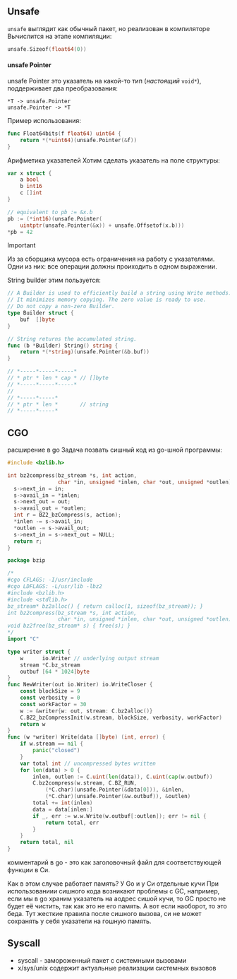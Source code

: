 ## Unsafe
`unsafe` выглядит как обычный пакет, но реализован в компиляторе
Вычислится на этапе компиляции:
```go
unsafe.Sizeof(float64(0))
```
#### unsafe Pointer
unsafe Pointer это указатель на какой-то тип (_настоящий_ `void*`), поддерживает два преобразования:
```
*T -> unsafe.Pointer
unsafe.Pointer -> *T
```
Пример использования:
```go
func Float64bits(f float64) uint64 {
    return *(*uint64)(unsafe.Pointer(&f))
}
```
Арифметика указателей
Хотим сделать указатель на поле структуры:
```go
var x struct {
	a bool
	b int16
	c []int
}

// equivalent to pb := &x.b
pb := (*int16)(unsafe.Pointer(
	uintptr(unsafe.Pointer(&x)) + unsafe.Offsetof(x.b)))
*pb = 42
```
>[!important]
>Из за сборщика мусора есть ограничения на работу с указателями. Одни из них: все операции должны проиходить в одном выражении.

String builder этим пользуется:
```go
// A Builder is used to efficiently build a string using Write methods.
// It minimizes memory copying. The zero value is ready to use.
// Do not copy a non-zero Builder.
type Builder struct {
    buf  []byte
}

// String returns the accumulated string.
func (b *Builder) String() string {
    return *(*string)(unsafe.Pointer(&b.buf))
}

// *-----*-----*-----*
// * ptr * len * cap * // []byte
// *-----*-----*-----*
//
// *-----*-----*
// * ptr * len *       // string
// *-----*-----*
```
## CGO
расширение в go
Задача позвать сишный код из go-шной программы:
```cpp
#include <bzlib.h>

int bz2compress(bz_stream *s, int action,
                char *in, unsigned *inlen, char *out, unsigned *outlen) {
  s->next_in = in;
  s->avail_in = *inlen;
  s->next_out = out;
  s->avail_out = *outlen;
  int r = BZ2_bzCompress(s, action);
  *inlen -= s->avail_in;
  *outlen -= s->avail_out;
  s->next_in = s->next_out = NULL;
  return r;
}
```
```go
package bzip

/*
#cgo CFLAGS: -I/usr/include
#cgo LDFLAGS: -L/usr/lib -lbz2
#include <bzlib.h>
#include <stdlib.h>
bz_stream* bz2alloc() { return calloc(1, sizeof(bz_stream)); }
int bz2compress(bz_stream *s, int action,
                char *in, unsigned *inlen, char *out, unsigned *outlen);
void bz2free(bz_stream* s) { free(s); }
*/
import "C"
```
```go
type writer struct {
    w      io.Writer // underlying output stream
    stream *C.bz_stream
    outbuf [64 * 1024]byte
}
func NewWriter(out io.Writer) io.WriteCloser {
    const blockSize = 9
    const verbosity = 0
    const workFactor = 30
    w := &writer{w: out, stream: C.bz2alloc()}
    C.BZ2_bzCompressInit(w.stream, blockSize, verbosity, workFactor)
    return w
}
func (w *writer) Write(data []byte) (int, error) {
    if w.stream == nil {
        panic("closed")
    }
    var total int // uncompressed bytes written
    for len(data) > 0 {
        inlen, outlen := C.uint(len(data)), C.uint(cap(w.outbuf))
        C.bz2compress(w.stream, C.BZ_RUN,
            (*C.char)(unsafe.Pointer(&data[0])), &inlen,
            (*C.char)(unsafe.Pointer(&w.outbuf)), &outlen)
        total += int(inlen)
        data = data[inlen:]
        if _, err := w.w.Write(w.outbuf[:outlen]); err != nil {
            return total, err
        }
    }
    return total, nil
}
```
комментарий в go - это как заголовочный файл для соответствующей функции в Си.

Как в этом случае работает память? 
У Go и у Си отдельные кучи
При использованиии сишного кода возникают проблемы с GC, например, если мы в go храним указатель на аодрес сишой кучи, то GC просто не будет её чистить, так как это не его память. А вот если наоборот, то это беда. Тут жесткие правила после сишного вызова, си не может сохранять у себя указатели на гошную память.
## Syscall
- syscall - замороженный пакет с системными вызовами
- x/sys/unix содержит актуальные реализации системных вызовов
